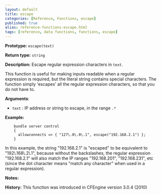 ```yaml
---
layout: default
title: escape
categories: [Reference, Functions, escape]
published: true
alias: reference-functions-escape.html
tags: [reference, data functions, functions, escape]
---
```


**Prototype:** `escape(text)`

**Return type:** `string`

**Description:** Escape regular expression characters in `text`.

This function is useful for making inputs readable when a regular
expression is required, but the literal string contains special
characters. The function simply 'escapes' all the regular expression
characters, so that you do not have to.


**Arguments**:

* `text` : IP address or string to escape, in the range `.*`

**Example:**  


```cf3
    bundle server control
    {
      allowconnects => { "127\.0\.0\.1", escape("192.168.2.1") };
    }
```

In this example, the string "192.168.2.1" is "escaped" to be equivalent to 
"192\\.168\\.2\\.1", because without the backslashes, the regular expression 
"192.168.2.1" will also match the IP ranges "192.168.201", "192.168.231", etc 
(since the dot character means "match any character" when used in a regular 
expression).

**Notes:**  

**History:** This function was introduced in CFEngine version 3.0.4 (2010)
